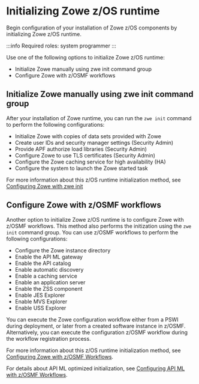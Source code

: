 # Initializing Zowe z/OS runtime

Begin configuration of your installation of Zowe z/OS components by initializing Zowe z/OS runtime.

:::info Required roles: system programmer
:::

Use one of the following options to initialize Zowe z/OS runtime:

* Initialize Zowe manually using zwe init command group
* Configure Zowe with z/OSMF workflows

## Initialize Zowe manually using zwe init command group

After your installation of Zowe runtime, you can run the `zwe init` command to perform the following configurations:

* Initialize Zowe with copies of data sets provided with Zowe
* Create user IDs and security manager settings (Security Admin)
* Provide APF authorize load libraries (Security Admin)
* Configure Zowe to use TLS certificates (Security Admin)
* Configure the Zowe caching service for high availability (HA)
* Configure the system to launch the Zowe started task

For more information about this z/OS runtime initialization method, see [Configuring Zowe with zwe init](./initialize-zos-system.md)

## Configure Zowe with z/OSMF workflows

Another option to initialize Zowe z/OS runtime is to configure Zowe with z/OSMF workflows. This method also performs the initization using the `zwe init` command group. You can use z/OSMF workflows to perform the following configurations:

* Configure the Zowe instance directory
* Enable the API ML gateway
* Enable the API catalog
* Enable automatic discovery
* Enable a caching service
* Enable an application server
* Enable the ZSS component
* Enable JES Explorer
* Enable MVS Explorer
* Enable USS Explorer

You can execute the Zowe configuration workflow either from a PSWI during deployment, or later from a created software instance in z/OSMF. Alternatively, you can execute the configuration z/OSMF workflow during the workflow registration process.

For more information about this z/OS runtime initialization method, see [Configuring Zowe with z/OSMF Workflows](./configure-zowe-zosmf-workflow.md).

For details about API ML optimized initialization, see [Configuring API ML with z/OSMF Workflows](./configure-apiml-zosmf-workflow.md).